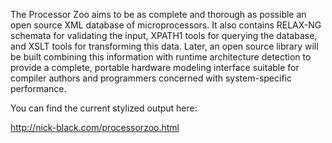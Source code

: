 The Processor Zoo aims to be as complete and thorough as possible an open
source XML database of microprocessors. It also contains RELAX-NG schemata for
validating the input, XPATH1 tools for querying the database, and XSLT tools
for transforming this data. Later, an open source library will be built
combining this information with runtime architecture detection to provide a
complete, portable hardware modeling interface suitable for compiler authors
and programmers concerned with system-specific performance.

You can find the current stylized output here:

  http://nick-black.com/processorzoo.html

